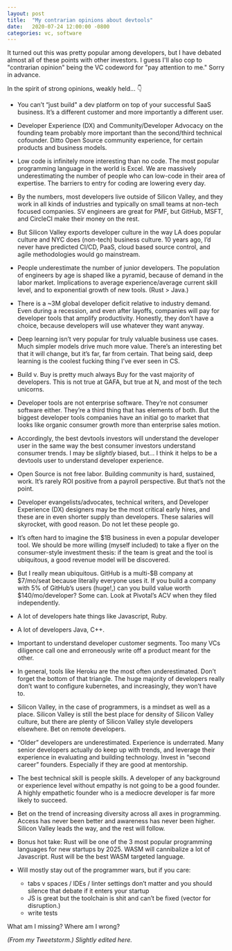 ```yaml
---
layout: post
title:  "My contrarian opinions about devtools"
date:   2020-07-24 12:00:00 -0800
categories: vc, software
---
```


It turned out this was pretty popular among developers, but I have debated almost all of these points with other investors. I guess I'll also cop to "contrarian opinion" being the VC codeword for "pay attention to me." Sorry in advance.

In the spirit of strong opinions, weakly held... 👇

* You can’t “just build" a dev platform on top of your successful SaaS business. It’s a different customer and more importantly a different user.

* Developer Experience (DX) and Community/Developer Advocacy on the founding team probably more important than the second/third technical cofounder. Ditto Open Source community experience, for certain products and business models.

* Low code is infinitely more interesting than no code. The most popular programming language in the world is Excel. We are massively underestimating the number of people who can low-code in their area of expertise. The barriers to entry for coding are lowering every day.

* By the numbers, most developers live outside of Silicon Valley, and they work in all kinds of industries and typically on small teams at non-tech focused companies. SV engineers are great for PMF, but GitHub, MSFT, and CircleCI make their money on the rest.

* But Silicon Valley exports developer culture in the way LA does popular culture and NYC does (non-tech) business culture. 10 years ago, I’d never have predicted CI/CD, PaaS, cloud based source control, and agile methodologies would go mainstream.

* People underestimate the number of junior developers. The population of engineers by age is shaped like a pyramid, because of demand in the labor market. Implications to average experience/average current skill level, and to exponential growth of new tools. (Rust > Java.)

* There is a ~3M global developer deficit relative to industry demand. Even during a recession, and even after layoffs, companies will pay for developer tools that amplify productivity. Honestly, they don’t have a choice, because developers will use whatever they want anyway.

* Deep learning isn’t very popular for truly valuable business use cases. Much simpler models drive much more value. There’s an interesting bet that it will change, but it’s far, far from certain. That being said, deep learning is the coolest fucking thing I’ve ever seen in CS.

* Build v. Buy is pretty much always Buy for the vast majority of developers. This is not true at GAFA, but true at N, and most of the tech unicorns.

* Developer tools are not enterprise software. They’re not consumer software either. They’re a third thing that has elements of both. But the biggest developer tools companies have an initial go to market that looks like organic consumer growth more than enterprise sales motion.

* Accordingly, the best devtools investors will understand the developer user in the same way the best consumer investors understand consumer trends. I may be *slightly* biased, but... I think it helps to be a devtools user to understand developer experience.

* Open Source is not free labor. Building community is hard, sustained, work. It’s rarely ROI positive from a payroll perspective. But that’s not the point.

* Developer evangelists/advocates, technical writers, and Developer Experience (DX) designers may be the most critical early hires, and these are in even shorter supply than developers. These salaries will skyrocket, with good reason. Do not let these people go.

* It’s often hard to imagine the $1B business in even a popular developer tool. We should be more willing (myself included) to take a flyer on the consumer-style investment thesis: if the team is great and the tool is ubiquitous, a good revenue model will be discovered.

* But I really mean ubiquitous. GitHub is a multi-$B company at $7/mo/seat because literally everyone uses it. If you build a company with 5% of GitHub’s users (huge!,) can you build value worth $140/mo/developer? Some can. Look at Pivotal’s ACV when they filed independently.

* A lot of developers hate things like Javascript, Ruby.

* A lot of developers Java, C++.

* Important to understand developer customer segments. Too many VCs diligence call one and erroneously write off a product meant for the other.

* In general, tools like Heroku are the most often underestimated. Don’t forget the bottom of that triangle. The huge majority of developers really don’t want to configure kubernetes, and increasingly, they won’t have to.

* Silicon Valley, in the case of programmers, is a mindset as well as a place. Silicon Valley is still the best place for density of Silicon Valley culture, but there are plenty of Silicon Valley style developers elsewhere. Bet on remote developers.

* “Older” developers are underestimated. Experience is underrated. Many senior developers actually do keep up with trends, and leverage their experience in evaluating and building technology. Invest in “second career” founders. Especially if they are good at mentorship.

* The best technical skill is people skills. A developer of any background or experience level without empathy is not going to be a good founder. A highly empathetic founder who is a mediocre developer is far more likely to succeed.

* Bet on the trend of increasing diversity across all axes in programming. Access has never been better and awareness has never been higher. Silicon Valley leads the way, and the rest will follow.

* Bonus hot take: Rust will be one of the 3 most popular programming languages for new startups by 2025. WASM will cannibalize a lot of Javascript. Rust will be the best WASM targeted language.

* Will mostly stay out of the programmer wars, but if you care:
  * tabs v spaces / IDEs / linter settings don’t matter and you should silence that debate if it enters your startup
  * JS is great but the toolchain is shit and can’t be fixed (vector for disruption.)
  * write tests

What am I missing? Where am I wrong?

*(From my Tweetstorm.) Slightly edited here.*
